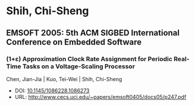 # Shih, Chi-Sheng

## EMSOFT 2005: 5th ACM SIGBED International Conference on Embedded Software

### (1+ε) Approximation Clock Rate Assignment for Periodic Real-Time Tasks on a Voltage-Scaling Processor
Chen, Jian-Jia | Kuo, Tei-Wei | Shih, Chi-Sheng
* DOI: [10.1145/1086228.1086273](https://doi.org/10.1145/1086228.1086273)
* URL: <http://www.cecs.uci.edu/~papers/emsoft0405/docs05/p247.pdf>

